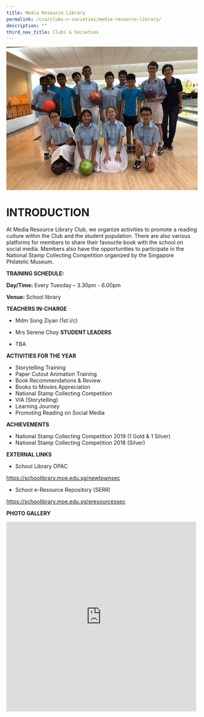 ```yaml
---
title: Media Resource Library
permalink: /cca/clubs-n-societies/media-resource-library/
description: ""
third_nav_title: Clubs & Societies
---
```

![](/images/profile%20picture%201.jpg)
# INTRODUCTION

At Media Resource Library Club, we organize activities to promote a reading culture within the Club and the student population. There are also various platforms for members to share their favourite book with the school on social media. Members also have the opportunities to participate in the National Stamp Collecting Competition organized by the Singapore Philatelic Museum.

**TRAINING SCHEDULE:**

**Day/Time:** Every Tuesday – 3.30pm - 6.00pm

**Venue:** School library

**TEACHERS IN-CHARGE**
*   Mdm Song Ziyan (1st i/c)  
*   Mrs Serene Choy
**STUDENT LEADERS**

* TBA

**ACTIVITIES FOR THE YEAR**

* Storytelling Training
* Paper Cutout Animation Training
* Book Recommendations &amp; Review
* Books to Movies Appreciation
* National Stamp Collecting Competition
* VIA (Storytelling)
* Learning Journey
* Promoting Reading on Social Media

**ACHIEVEMENTS**
* National Stamp Collecting Competition 2019 (1 Gold &amp; 1 Silver)
* National Stamp Collecting Competition 2018 (Silver)

**EXTERNAL LINKS**

* School Library OPAC

https://schoolibrary.moe.edu.sg/newtownsec

* School e-Resource Repository (SERR)


https://schoolibrary.moe.edu.sg/eresourcessec

**PHOTO GALLERY**

<iframe allowfullscreen="true" height="500" width="500" frameborder="0" src="https://docs.google.com/presentation/d/e/2PACX-1vSDLhzYNdk71H-cqXCapJq21XNm3wrN7yGBdQIKLPKqNB2kwn2UxwN5hsABRwprQrZS-CNSxBCe0pcY/embed?start=true&amp;loop=true&amp;delayms=3000"></iframe>